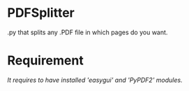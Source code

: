 # PDFSplitter
.py that splits any .PDF file in which pages do you want.

# Requirement
*It requires to have installed 'easygui' and 'PyPDF2' modules.*
